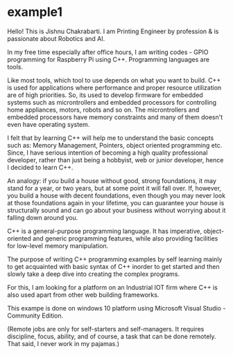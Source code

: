 # example1
Hello! This is Jishnu Chakrabarti. I am Printing Engineer by profession  & is passionate about Robotics and AI. 

In my free time especially after office hours, I am writing codes - GPIO programming for Raspberry Pi using C++. Programming languages are tools. 

Like most tools, which tool to use depends on what you want to build. C++ is used for applications where performance and proper resource utilization are of high priorities. So, its used to develop firmware for embedded systems such as microntrollers and embedded processors for controlling home appliances, motors, robots and so on. The microntrollers and embedded processors have memory constraints and many of them doesn't even have operating system.

I felt that by learning  C++ will help me to understand the basic concepts such as: Memory Management, Pointers, object oriented programming etc. Since, I have serious intention of becoming a high quality professional developer, rather than just being a hobbyist, web or junior developer, hence I decided to learn C++.

An analogy: if you build a house without good, strong foundations, it may stand for a year, or two years, but at some point it will fall over. If, however, you build a house with decent foundations, even though you may never look at those foundations again in your lifetime, you can guarantee your house is structurally sound and can go about your business without worrying about it falling down around you.

C++  is a general-purpose programming language. It has imperative, object-oriented and generic programming features, while also providing facilities for low-level memory manipulation.

 The purpose of writing C++ programming examples by self learning mainly to get acquainted with basic syntax of  C++ inorder to get started and then slowly take a deep dive into creating the complex programs.

For this, I am looking for a platform on an Industrial IOT firm where C++ is also used apart from other web building frameworks. 

This exampe is done on windows 10 platform using Microsoft Visual Studio - Community Edition.

(Remote jobs are only for self-starters and self-managers. It requires discipline, focus, ability, and of course, a task that can be done remotely. That said, I never work in my pajamas.)



